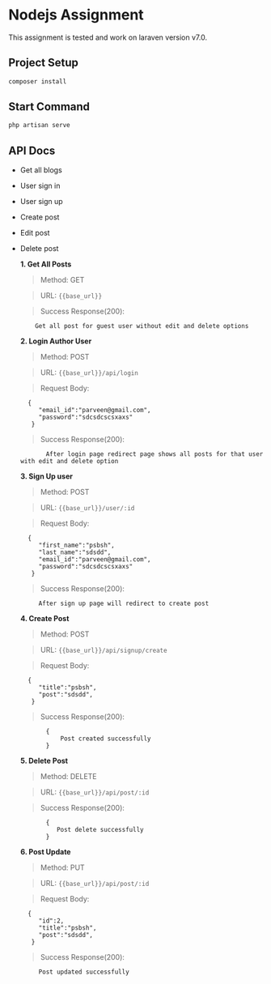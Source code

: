 # Nodejs Assignment

This assignment is tested and work on laraven version v7.0.

## Project Setup

```sh
composer install
```

## Start Command

```sh
php artisan serve
```


## API Docs


- Get all blogs
- User sign in
- User sign up
- Create post
- Edit post
- Delete post



   **1. Get All Posts** 

   > Method: GET

   > URL: ```{{base_url}}```


   > Success Response(200):
    ```
        Get all post for guest user without edit and delete options
   ```

   **2. Login Author User**

   > Method: POST

   > URL: ```{{base_url}}/api/login```

   > Request Body: 

   ```
     {
        "email_id":"parveen@gmail.com",
        "password":"sdcsdcscsxaxs"
      } 
   ```

   > Success Response(200):
   ```
          After login page redirect page shows all posts for that user with edit and delete option
   ```


   **3. Sign Up user**

   > Method: POST

   > URL:  ```{{base_url}}/user/:id```

   > Request Body: 

   ```
     {
        "first_name":"psbsh",
        "last_name":"sdsdd",
        "email_id":"parveen@gmail.com",
        "password":"sdcsdcscsxaxs"
      } 
   ```

   > Success Response(200):

   ```
        After sign up page will redirect to create post
   ```

   **4. Create Post**

   > Method: POST

   > URL:  ```{{base_url}}/api/signup/create```

   > Request Body: 

   ```
     {
        "title":"psbsh",
        "post":"sdsdd",
      } 
   ```

   > Success Response(200):

   ```
          {
              Post created successfully
          }
   ```

   **5. Delete Post**

   > Method: DELETE

   > URL:  ```{{base_url}}/api/post/:id```

   > Success Response(200):

   ```
          {
             Post delete successfully
          }
   ```

   **6. Post Update**

   > Method: PUT

   > URL:  ```{{base_url}}/api/post/:id```

   > Request Body: 

   ```
     {
        "id":2,
        "title":"psbsh",
        "post":"sdsdd",
      }  
   ```

   > Success Response(200):

   ```
        Post updated successfully
   ```

